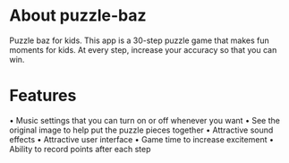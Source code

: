 # About puzzle-baz

Puzzle baz for kids. This app is a 30-step puzzle game that makes fun moments for kids. At every step, increase your accuracy so that you can win.

# Features
 
•	Music settings that you can turn on or off whenever you want
•	See the original image to help put the puzzle pieces together
•	Attractive sound effects
•	Attractive user interface
•	Game time to increase excitement
•	Ability to record points after each step

